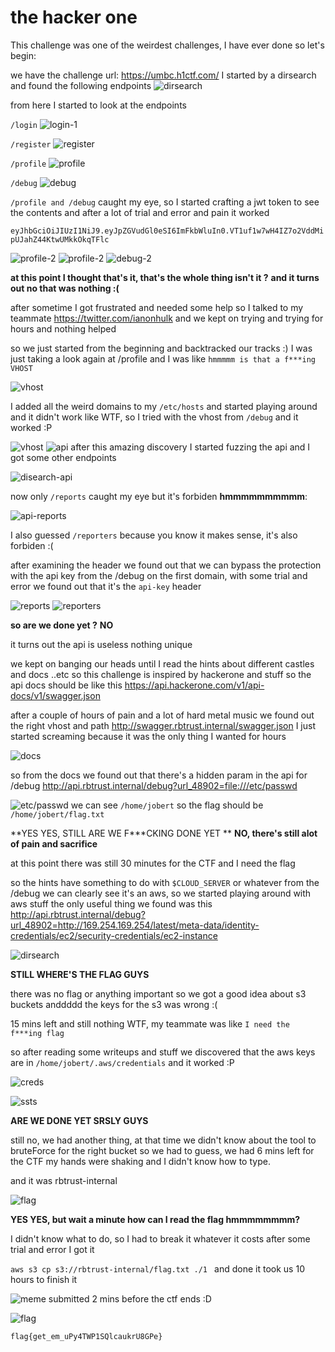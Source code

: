 # the hacker one

This challenge was one of the weirdest challenges, I have ever done
so let's begin:

we have the challenge url: https://umbc.h1ctf.com/
I started by a dirsearch 
and found the following endpoints 
![dirsearch](https://github.com/pop-eax/DawgCTF/raw/master/Web/the%20hacker%20one/imgs/dirS1.png)

from here I started to look at the endpoints

`/login`
![login-1](https://github.com/pop-eax/DawgCTF/raw/master/Web/the%20hacker%20one/imgs/login-1.png)

`/register`
![register](https://github.com/pop-eax/DawgCTF/raw/master/Web/the%20hacker%20one/imgs/register-1.png)

`/profile`
![profile](https://github.com/pop-eax/DawgCTF/raw/master/Web/the%20hacker%20one/imgs/profile-1.png)

`/debug`
![debug](https://github.com/pop-eax/DawgCTF/raw/master/Web/the%20hacker%20one/imgs/profile-1.png)

`/profile and /debug` caught my eye, so I started crafting a jwt token to see the contents 
and after a lot of trial and error and pain it worked 

`eyJhbGciOiJIUzI1NiJ9.eyJpZGVudGl0eSI6ImFkbWluIn0.VT1uf1w7wH4IZ7o2VddMipUJahZ44KtwUMkkOkqTFlc`


![profile-2](https://github.com/pop-eax/DawgCTF/raw/master/Web/the%20hacker%20one/imgs/chromeDev-1.png)
![profile-2](https://github.com/pop-eax/DawgCTF/raw/master/Web/the%20hacker%20one/imgs/profile-2.png)
![debug-2](https://github.com/pop-eax/DawgCTF/raw/master/Web/the%20hacker%20one/imgs/debug-2.png)


**at this point I thought that's it, that's the whole thing isn't it ?**
**and it turns out no that was nothing :(**

after sometime I got frustrated and needed some help so I talked to my teammate https://twitter.com/ianonhulk
and we kept on trying and trying for hours and nothing helped 

so we just started from the beginning and backtracked our tracks :)
I was just taking a look again at /profile and I was like `hmmmmm is that a f***ing VHOST`

![vhost](https://github.com/pop-eax/DawgCTF/raw/master/Web/the%20hacker%20one/imgs/vhost-2.png)

I added all the weird domains to my `/etc/hosts` and started playing around 
and it didn't work like WTF, so I tried with the vhost from `/debug` and it worked :P

![vhost](https://github.com/pop-eax/DawgCTF/raw/master/Web/the%20hacker%20one/imgs/vhost-3.png)
![api](https://github.com/pop-eax/DawgCTF/raw/master/Web/the%20hacker%20one/imgs/api-1.png)
after this amazing discovery I started fuzzing the api
and I got some other endpoints 

![disearch-api](https://github.com/pop-eax/DawgCTF/raw/master/Web/the%20hacker%20one/imgs/apiFuzz-1.png)

now only `/reports` caught my eye but it's forbiden **hmmmmmmmmmm**:

![api-reports](https://github.com/pop-eax/DawgCTF/raw/master/Web/the%20hacker%20one/imgs/apiReports-1.png)

I also guessed `/reporters` because you know it makes sense, it's also forbiden :(

after examining the header we found out that we can bypass the protection with the api key from the /debug on the first domain, with some trial and error we found out that it's the `api-key` header 

![reports](https://github.com/pop-eax/DawgCTF/raw/master/Web/the%20hacker%20one/imgs/apiReports-2.png)
![reporters](https://github.com/pop-eax/DawgCTF/raw/master/Web/the%20hacker%20one/imgs/reporters.png)

**so are we done yet ?**
**NO** 

it turns out the api is useless nothing unique 

we kept on banging our heads until I read the hints about different castles and docs ..etc
so this challenge is inspired by hackerone and stuff so the api docs should be like this https://api.hackerone.com/v1/api-docs/v1/swagger.json


after a couple of hours of pain and a lot of hard metal music we found out the right vhost and path
http://swagger.rbtrust.internal/swagger.json
I just started screaming because it was the only thing I wanted for hours 

![docs](https://github.com/pop-eax/DawgCTF/raw/master/Web/the%20hacker%20one/imgs/apiDocs-1.png)

so from the docs we found out that there's a hidden param in the api for /debug
http://api.rbtrust.internal/debug?url_48902=file:///etc/passwd

![etc/passwd](https://github.com/pop-eax/DawgCTF/raw/master/Web/the%20hacker%20one/imgs/etcpasswd-1.png)
we can see `/home/jobert` so the flag should be `/home/jobert/flag.txt` 

**YES YES, STILL ARE WE F\*\*\*CKING DONE YET **
**NO, there's still alot of pain and sacrifice**

at this point there was still 30 minutes for the CTF and I need the flag

so the hints have something to do with `$CLOUD_SERVER` or whatever
from the /debug we can clearly see it's an aws, so we started playing around with aws stuff
the only useful thing we found was this http://api.rbtrust.internal/debug?url_48902=http://169.254.169.254/latest/meta-data/identity-credentials/ec2/security-credentials/ec2-instance


![dirsearch](https://github.com/pop-eax/DawgCTF/raw/master/Web/the%20hacker%20one/imgs/awsSecrets-1.png)

**STILL WHERE'S THE FLAG GUYS**

there was no flag or anything important so we got a good idea about s3 buckets
anddddd the keys for the s3 was wrong :(

15 mins left and still nothing WTF, my teammate was like `I need the f***ing flag`

so after reading some writeups and stuff we discovered that the aws keys are in `/home/jobert/.aws/credentials`
and it worked :P

![creds](https://github.com/pop-eax/DawgCTF/raw/master/Web/the%20hacker%20one/imgs/jobert.png)

![ssts](https://github.com/pop-eax/DawgCTF/raw/master/Web/the%20hacker%20one/imgs/awsStss-1.png)

**ARE WE DONE YET SRSLY GUYS**

still no, we had another thing, at that time we didn't know about the tool to bruteForce for the right bucket
so we had to guess, we had 6 mins left for the CTF my hands were shaking and I didn't know how to type.

and it was rbtrust-internal


![flag](https://github.com/pop-eax/DawgCTF/raw/master/Web/the%20hacker%20one/imgs/S3-flag.png)

**YES YES, but wait a minute how can I read the flag hmmmmmmmm?**

I didn't know what to do, so I had to break it whatever it costs
after some trial and error I got it 

`aws s3 cp s3://rbtrust-internal/flag.txt ./1 `
and done it took us 10 hours to finish it 

![meme](https://pbs.twimg.com/media/Dpoi1z-VsAEQkYA?format=jpg&name=small)
submitted 2 mins before the ctf ends :D


![flag](https://github.com/pop-eax/DawgCTF/raw/master/Web/the%20hacker%20one/imgs/Final-flag.png)

`flag{get_em_uPy4TWP1SQlcaukrU8GPe}`  
